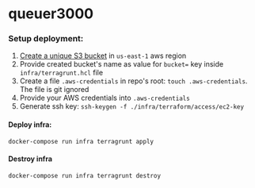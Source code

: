 # queuer3000

### Setup deployment:

1. [Create a unique S3 bucket](https://docs.aws.amazon.com/AmazonS3/latest/userguide/create-bucket-overview.html) in `us-east-1` aws region
2. Provide created bucket's name as value for `bucket=` key inside `infra/terragrunt.hcl` file
3. Create a file `.aws-credentials` in repo's root: `touch .aws-credentials`. The file is git ignored
4. Provide your AWS credentials into `.aws-credentials`
5. Generate ssh key: `ssh-keygen -f ./infra/terraform/access/ec2-key`

#### Deploy infra:

```
docker-compose run infra terragrunt apply
```

#### Destroy infra

```
docker-compose run infra terragrunt destroy
```
